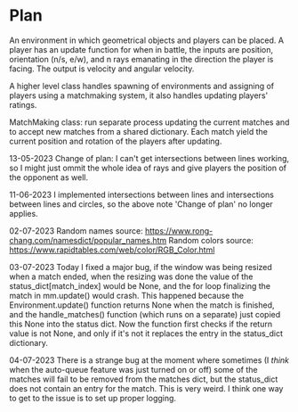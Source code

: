 # Plan

An environment in which geometrical objects and players can be placed. A 
player has an update function for when in battle, the inputs are position, 
orientation (n/s, e/w), and n rays emanating in the direction the player is 
facing. The output is velocity and angular velocity.

A higher level class handles spawning of environments and assigning of players 
using a matchmaking system, it also handles updating players' ratings.

MatchMaking class: run separate process updating the current matches and to 
accept new matches from a shared dictionary. Each match yield the current position and rotation of the players after updating.

13-05-2023
Change of plan: I can't get intersections between lines working, so I might just ommit the whole idea of rays and give players the position of the opponent as well.

11-06-2023
I implemented intersections between lines and intersections between lines and circles, so the above note 'Change of plan' no longer applies.

02-07-2023
Random names source: https://www.rong-chang.com/namesdict/popular_names.htm
Random colors source: https://www.rapidtables.com/web/color/RGB_Color.html

03-07-2023
Today I fixed a major bug, if the window was being resized when a match ended, when the resizing was done the value of the status_dict\[match_index\] would be None, and the for loop finalizing the match in mm.update\(\) would crash. This happened because the Environment.update\(\) function returns None when the match is finished, and the handle_matches\(\) function (which runs on a separate) just copied this None into the status dict. Now the function first checks if the return value is not None, and only if it's not it replaces the entry in the status_dict dictionary.

04-07-2023
There is a strange bug at the moment where sometimes (I *think* when the auto-queue feature was just turned on or off) some of the matches will fail to be removed from the matches dict, but the status_dict does not contain an entry for the match. This is very weird.
I think one way to get to the issue is to set up proper logging.
